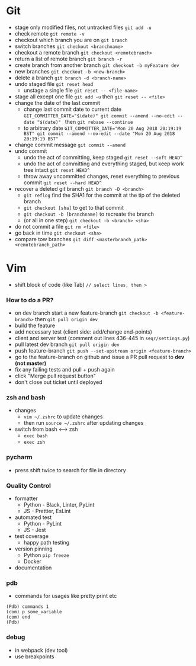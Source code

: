 # Git
- stage only modified files, not untracked files `git add -u`
- check remote `git remote -v`
- checkout which branch you are on `git branch`
- switch branches `git checkout <branchname> `
- checkout a remote branch `git checkout <remotebranch>`
- return a list of remote branch `git branch -r`
- create branch from another branch `git checkout -b myFeature dev`
- new branches `git checkout -b <new-branch>`
- delete a branch `git branch -d <branch-name>`
- undo staged file `git reset head`
  - unstage a single file `git reset -- <file-name>`
- stage all except one file `git add -u` then `git reset -- <file>`
- change the date of the last commit
    - change last commit date to current date `GIT_COMMITTER_DATE="$(date)" git commit --amend --no-edit --date "$(date)"
` then `git rebase --continue`
    - to arbitrary date `GIT_COMMITTER_DATE="Mon 20 Aug 2018 20:19:19 BST" git commit --amend --no-edit --date "Mon 20 Aug 2018 20:19:19 BST"`
- change commit message `git commit --amend`
- undo commit
  - undo the act of committing, keep staged `git reset --soft HEAD^`
  - undo the act of committing and everything staged, but keep work tree intact `git reset HEAD^`
  - throw away uncommitted changes, reset everything to previous commit `git reset --hard HEAD^`
- recover a deleted git branch `git branch -D <branch>`
  - `git reflog` find the SHA1 for the commit at the tip of the deleted branch
  - `git checkout [sha]` to get to that commit
  - `git checkout -b [branchname]` to recreate the branch
  - (or all in one step) `git checkout -b <branch> <sha>`
- do not commit a file `git rm <file>`
- go back in time `git checkout <sha>`
- compare tow branches `git diff <masterbranch_path> <remotebranch_path>`


# Vim

- shift block of code (like Tab) `// select lines, then >`


### How to do a PR?
- on dev branch start a new feature-branch `git checkout -b <feature-branch>` then `git pull origin dev`
- build the feature
- add necessary test (client side: add/change end-points)
- client and server test (comment out lines 436-445 in `seqr/settings.py`)
- pull latest dev branch `git pull origin dev`
- push feature-branch `git push --set-upstream origin <feature-branch>`
- go to the feature-branch on github and issue a PR pull request to **dev (not master)**
- fix any failing tests and pull + push again
- click "Merge pull request button"
- don't close out ticket until deployed

### zsh and bash
- changes
  - `vim ~/.zshrc` to update changes
  - then run `source ~/.zshrc` after updating changes
- switch from bash <--> zsh
  - `exec bash`
  - `exec zsh`

### pycharm
- press shift twice to search for file in directory

### Quality Control
- formatter
  - Python - Black, Linter, PyLint
  - JS - Prettier, EsLint
- automated test
  - Python - PyLint
  - JS - Jest
- test coverage
  - happy path testing
- version pinning
  - Python `pip freeze`
  - Docker
- documentation

### pdb
- commands for usages like pretty print etc
```
(Pdb) commands 1
(com) p some_variable
(com) end
(Pdb)
```

### debug
- in webpack (dev tool)
- use breakpoints
